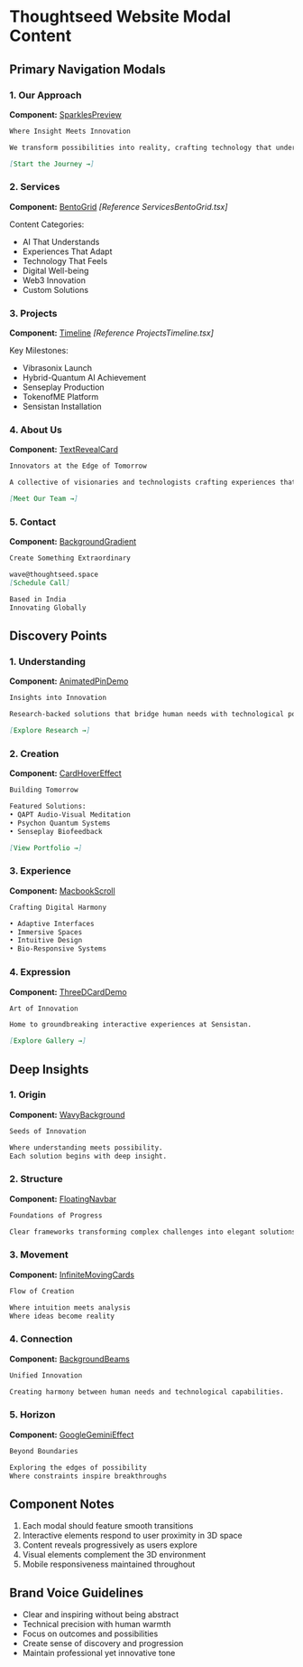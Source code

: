 # Thoughtseed Website Modal Content

## Primary Navigation Modals

### 1. Our Approach 
**Component:** [SparklesPreview](https://ui.aceternity.com/components/sparkles)
```md
Where Insight Meets Innovation

We transform possibilities into reality, crafting technology that understands and adapts to human potential.

[Start the Journey →]
```

### 2. Services
**Component:** [BentoGrid](https://ui.aceternity.com/components/bento-grid)
*[Reference ServicesBentoGrid.tsx]*

Content Categories:
- AI That Understands
- Experiences That Adapt
- Technology That Feels
- Digital Well-being
- Web3 Innovation
- Custom Solutions

### 3. Projects
**Component:** [Timeline](https://ui.aceternity.com/components/timeline)
*[Reference ProjectsTimeline.tsx]*

Key Milestones:
- Vibrasonix Launch
- Hybrid-Quantum AI Achievement
- Senseplay Production
- TokenofME Platform
- Sensistan Installation

### 4. About Us
**Component:** [TextRevealCard](https://ui.aceternity.com/components/text-reveal-card)
```md
Innovators at the Edge of Tomorrow

A collective of visionaries and technologists crafting experiences that transcend the ordinary.

[Meet Our Team →]
```

### 5. Contact
**Component:** [BackgroundGradient](https://ui.aceternity.com/components/background-gradient)
```md
Create Something Extraordinary

wave@thoughtseed.space
[Schedule Call]

Based in India
Innovating Globally
```

## Discovery Points

### 1. Understanding
**Component:** [AnimatedPinDemo](https://ui.aceternity.com/components/animated-pin)
```md
Insights into Innovation

Research-backed solutions that bridge human needs with technological possibilities.

[Explore Research →]
```

### 2. Creation
**Component:** [CardHoverEffect](https://ui.aceternity.com/components/card-hover-effect)
```md
Building Tomorrow

Featured Solutions:
• QAPT Audio-Visual Meditation
• Psychon Quantum Systems
• Senseplay Biofeedback

[View Portfolio →]
```

### 3. Experience
**Component:** [MacbookScroll](https://ui.aceternity.com/components/macbook-scroll)
```md
Crafting Digital Harmony

• Adaptive Interfaces
• Immersive Spaces
• Intuitive Design
• Bio-Responsive Systems
```

### 4. Expression
**Component:** [ThreeDCardDemo](https://ui.aceternity.com/components/3d-card)
```md
Art of Innovation

Home to groundbreaking interactive experiences at Sensistan.

[Explore Gallery →]
```

## Deep Insights

### 1. Origin 
**Component:** [WavyBackground](https://ui.aceternity.com/components/wavy-background)
```md
Seeds of Innovation

Where understanding meets possibility.
Each solution begins with deep insight.
```

### 2. Structure
**Component:** [FloatingNavbar](https://ui.aceternity.com/components/floating-navbar)
```md
Foundations of Progress

Clear frameworks transforming complex challenges into elegant solutions.
```

### 3. Movement
**Component:** [InfiniteMovingCards](https://ui.aceternity.com/components/infinite-moving-cards)
```md
Flow of Creation

Where intuition meets analysis
Where ideas become reality
```

### 4. Connection
**Component:** [BackgroundBeams](https://ui.aceternity.com/components/background-beams)
```md
Unified Innovation

Creating harmony between human needs and technological capabilities.
```

### 5. Horizon
**Component:** [GoogleGeminiEffect](https://ui.aceternity.com/components/google-gemini-effect)
```md
Beyond Boundaries

Exploring the edges of possibility
Where constraints inspire breakthroughs
```

## Component Notes
1. Each modal should feature smooth transitions
2. Interactive elements respond to user proximity in 3D space
3. Content reveals progressively as users explore
4. Visual elements complement the 3D environment
5. Mobile responsiveness maintained throughout

## Brand Voice Guidelines
- Clear and inspiring without being abstract
- Technical precision with human warmth
- Focus on outcomes and possibilities
- Create sense of discovery and progression
- Maintain professional yet innovative tone